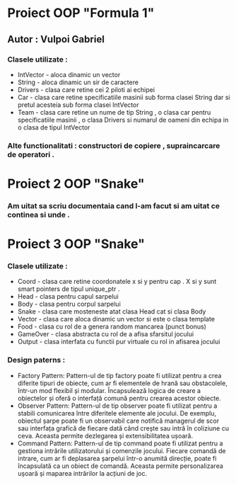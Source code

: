# Proiect OOP "Formula 1"
## Autor : Vulpoi Gabriel
### Clasele utilizate :
* IntVector - aloca dinamic un vector
* String - aloca dinamic un sir de caractere
* Drivers - clasa care retine cei 2 piloti ai echipei 
* Car - clasa care retine specificatiile masinii sub forma clasei String dar si pretul acesteia sub forma clasei IntVector
* Team - clasa care retine un nume de tip String , o clasa car pentru specificatiile masinii , o clasa Drivers si numarul de oameni din echipa in o clasa de tipul IntVector
 ### Alte functionalitati : constructori de copiere , supraincarcare de operatori .

# Proiect 2 OOP "Snake"
### Am uitat sa scriu documentaia cand l-am facut si am uitat ce continea si unde .
# Proiect 3 OOP "Snake"
### Clasele utilizate :
* Coord - clasa care retine coordonatele x si y pentru cap . X si y sunt smart pointers de tipul unique_ptr .
* Head - clasa pentru capul sarpelui
* Body - clasa pentru corpul sarpelui 
* Snake - clasa care mosteneste atat clasa Head cat si clasa Body
* Vector - clasa care aloca dinamic un vector si este o clasa template
* Food - clasa cu rol de a genera random mancarea (punct bonus)
* GameOver - clasa abstracta cu rol de a afisa sfarsitul jocului
* Output - clasa interfata cu functii pur virtuale cu rol in afisarea jocului

### Design paterns :
* Factory Pattern: Pattern-ul de tip factory poate fi utilizat pentru a crea diferite tipuri de obiecte, cum ar fi elementele de hrană sau obstacolele, într-un mod flexibil și modular. Încapsulează logica de creare a obiectelor și oferă o interfață comună pentru crearea acestor obiecte.
* Observer Pattern: Pattern-ul de tip observer poate fi utilizat pentru a stabili comunicarea între diferitele elemente ale jocului. De exemplu, obiectul șarpe poate fi un observabil care notifică managerul de scor sau interfața grafică de fiecare dată când crește sau intră în coliziune cu ceva. Aceasta permite dezlegarea și extensibilitatea ușoară.
* Command Pattern: Pattern-ul de tip command poate fi utilizat pentru a gestiona intrările utilizatorului și comenzile jocului. Fiecare comandă de intrare, cum ar fi deplasarea șarpelui într-o anumită direcție, poate fi încapsulată ca un obiect de comandă. Aceasta permite personalizarea ușoară și maparea intrărilor la acțiuni de joc.